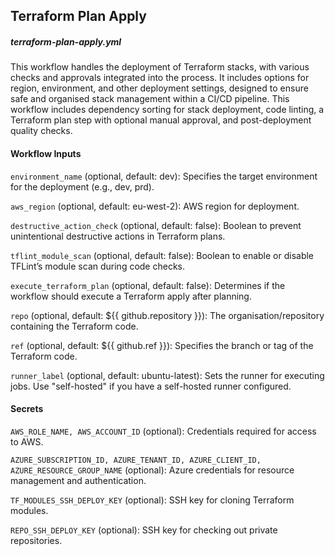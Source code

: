## Terraform Plan Apply
##### terraform-plan-apply.yml

This workflow handles the deployment of Terraform stacks, with various checks and approvals integrated into the process. It includes options for region, environment, and other deployment settings, designed to ensure safe and organised stack management within a CI/CD pipeline. This workflow includes dependency sorting for stack deployment, code linting, a Terraform plan step with optional manual approval, and post-deployment quality checks.

#### Workflow Inputs

`environment_name` (optional, default: dev): Specifies the target environment for the deployment (e.g., dev, prd).

`aws_region` (optional, default: eu-west-2): AWS region for deployment.

`destructive_action_check` (optional, default: false): Boolean to prevent unintentional destructive actions in Terraform plans.

`tflint_module_scan` (optional, default: false): Boolean to enable or disable TFLint’s module scan during code checks.

`execute_terraform_plan` (optional, default: false): Determines if the workflow should execute a Terraform apply after planning.

`repo` (optional, default: ${{ github.repository }}): The organisation/repository containing the Terraform code.

`ref` (optional, default: ${{ github.ref }}): Specifies the branch or tag of the Terraform code.

`runner_label` (optional, default: ubuntu-latest): Sets the runner for executing jobs. Use "self-hosted" if you have a self-hosted runner configured.

#### Secrets

`AWS_ROLE_NAME, AWS_ACCOUNT_ID` (optional): Credentials required for access to AWS.

`AZURE_SUBSCRIPTION_ID, AZURE_TENANT_ID, AZURE_CLIENT_ID, AZURE_RESOURCE_GROUP_NAME` (optional): Azure credentials for resource management and authentication.

`TF_MODULES_SSH_DEPLOY_KEY` (optional): SSH key for cloning Terraform modules.

`REPO_SSH_DEPLOY_KEY` (optional): SSH key for checking out private repositories.

